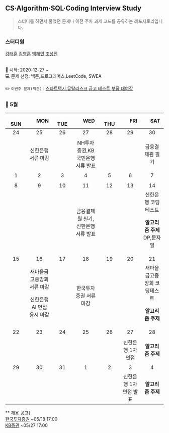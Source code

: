 ## CS·Algorithm·SQL·Coding Interview Study
<blockquote>스터디를 하면서 풀었던 문제나 이전 주차 과제 코드를 공유하는 레포지토리입니다.</blockquote>

### 스터디원

[강태훈](https://github.com/shuttlecock0) [김영훈](https://github.com/kim0hoon) [백혜민](https://github.com/HyeminBaek) [조성진](https://github.com/noel7781)

<br> 📌 시작: 2020-12-27 ~
<br> 💻 문제 선정: 백준,프로그래머스,LeetCode, SWEA

✏️ `이번주 문제(백준)` : [스타트택시](https://www.acmicpc.net/problem/19238),[뮤탈리스크](https://www.acmicpc.net/problem/12869),[금고 테스트](https://www.acmicpc.net/problem/2266),[부품 대여장](https://www.acmicpc.net/problem/21942)

<h3> 📅 5월 </h3>

|　  SUN　  |　  MON　  |　  TUE　  |　  WED　  |　  THU　  |　  FRI　  |　  SAT　  |
|:---:|:---:|:---:|:---:|:---:|:---:|:---:|
|   24   |   25   |   26   |   27   |   28   |   29   |   30   |
||신한은행 서류 마감||NH투자증권,KB국민은행 서류 발표|||<p>금융결제원 필기</p>|
|   1   |   2   |   3   |   4   |   5   |   6   |   7   |
||||||||
|   8   |   9   |   10   |   11   |   12   |   13   |   14   |
||||금융결제원 필기,신한은행 서류 발표|||신한은행 코딩테스트<p><b>알고리즘 주제</b> DP,문자열</p>|
|   15   |   16   |   17   |   18   |   19   |   20   |   21   |
||새마을금고중앙회 서류 마감<p>신한은행 AI 면접 응시 마감</p>||한국투자증권 서류 마감|||새마을금고중앙회 코딩테스트<p><b>알고리즘 주제</b> </p>|
|   22   |   23   |   24   |   25   |   26   |   27   |   28   |
||||||신한은행 1차 면접|<p><b>알고리즘 주제</b></p>|
|   29   |   30   |   31   |   1   |   2   |   3   |   4   |
||||||신한은행 1차 면접 발표|<p><b>알고리즘 주제</b> </p>|



** 채용 공고]
<br>[한국투자증권](https://kis-ceo2022.com/) ~05/18 17:00
<br>[KB증권](https://www.2022-kbsec.com/?utm_source=jasoseol&utm_medium=cpc&utm_campaign=cpc) ~05/27 17:00

